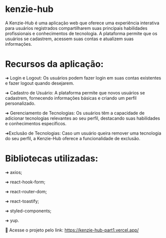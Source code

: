 # kenzie-hub

A Kenzie-Hub é uma aplicação web que oferece uma experiência interativa para usuários registrados compartilharem suas principais habilidades profissionais e conhecimentos de tecnologia. A plataforma permite que os usuários se cadastrem, acessem suas contas e atualizem suas informações.

# Recursos da aplicação:

➜ Login e Logout: Os usuários podem fazer login em suas contas existentes e fazer logout quando desejarem.

➜ Cadastro de Usuário: A plataforma permite que novos usuários se cadastrem, fornecendo informações básicas e criando um perfil personalizado.

➜ Gerenciamento de Tecnologias: Os usuários têm a capacidade de adicionar tecnologias relevantes ao seu perfil, destacando suas habilidades e conhecimentos específicos.

➜Exclusão de Tecnologias: Caso um usuário queira remover uma tecnologia do seu perfil, a Kenzie-Hub oferece a funcionalidade de exclusão.

# Bibliotecas utilizadas:

➜ axios;

➜ react-hook-form;

➜ react-router-dom;

➜ react-toastify;

➜ styled-components;

➜ yup.


 🚀 Acesse o projeto pelo link: https://kenzie-hub-part1.vercel.app/

